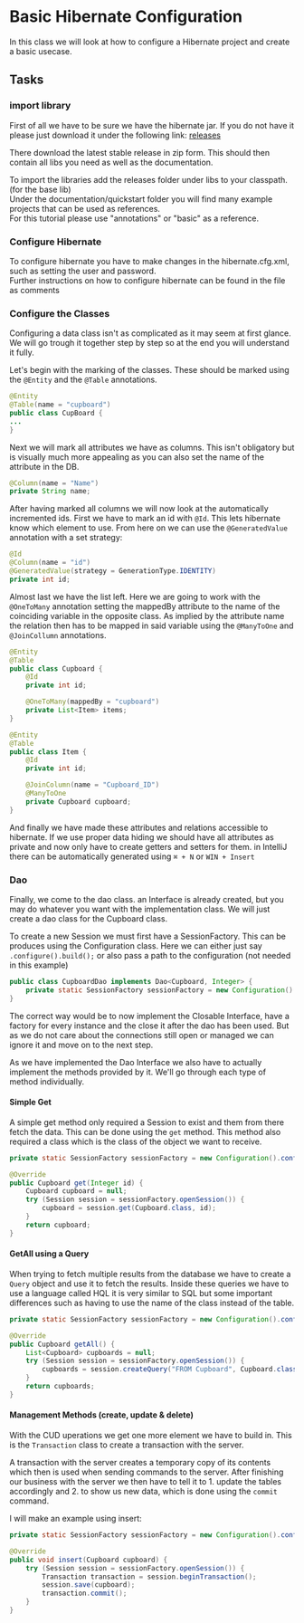 # Basic Hibernate Configuration

In this class we will look at how to configure a Hibernate project and create a basic usecase.

## Tasks

### import library

First of all we have to be sure we have the hibernate jar. If you do not have it please just download it under the
following link: [releases](https://hibernate.org/orm/releases/)

There download the latest stable release in zip form. This should then contain all libs you need as well as the
documentation.

To import the libraries add the releases folder under libs to your classpath. (for the base lib)</br>
Under the documentation/quickstart folder you will find many example projects that can be used as references.</br>
For this tutorial please use "annotations" or "basic" as a reference.

### Configure Hibernate

To configure hibernate you have to make changes in the hibernate.cfg.xml, such as setting the user and password.</br>
Further instructions on how to configure hibernate can be found in the file as comments

### Configure the Classes

Configuring a data class isn't as complicated as it may seem at first glance. We will go trough it together step by step
so at the end you will understand it fully.

Let's begin with the marking of the classes. These should be marked using the `@Entity` and the `@Table` annotations.

```java
@Entity
@Table(name = "cupboard")
public class CupBoard {
...
}
```

Next we will mark all attributes we have as columns. This isn't obligatory but is visually much more appealing as you
can also set the name of the attribute in the DB.

```java
@Column(name = "Name")
private String name;
```

After having marked all columns we will now look at the automatically incremented ids. First we have to mark an id
with `@Id`. This lets hibernate know which element to use. From here on we can use the `@GeneratedValue` annotation with
a set strategy:

```java
@Id
@Column(name = "id")
@GeneratedValue(strategy = GenerationType.IDENTITY)
private int id;
```

Almost last we have the list left. Here we are going to work with the `@OneToMany` annotation setting the mappedBy
attribute to the name of the coinciding variable in the opposite class. As implied by the attribute name the relation
then has to be mapped in said variable using the `@ManyToOne` and `@JoinCollumn` annotations.

```java
@Entity
@Table
public class Cupboard {
    @Id
    private int id;

    @OneToMany(mappedBy = "cupboard")
    private List<Item> items;
}

@Entity
@Table
public class Item {
    @Id
    private int id;

    @JoinColumn(name = "Cupboard_ID")
    @ManyToOne
    private Cupboard cupboard;
}
```

And finally we have made these attributes and relations accessible to hibernate. If we use proper data hiding we should
have all attributes as private and now only have to create getters and setters for them. in IntelliJ there can be
automatically generated using `⌘ + N` or `WIN + Insert`

### Dao

Finally, we come to the dao class. an Interface is already created, but you may do whatever you want with the
implementation class. We will just create a dao class for the Cupboard class.

To create a new Session we must first have a SessionFactory. This can be produces using the Configuration class. Here we
can either just say `.configure().build();` or also pass a path to the configuration (not needed in this example)

```java
public class CupboardDao implements Dao<Cupboard, Integer> {
    private static SessionFactory sessionFactory = new Configuration().configure().buildSessionFactory();
}
```

The correct way would be to now implement the Closable Interface, have a factory for every instance and the close it
after the dao has been used. But as we do not care about the connections still open or managed we can ignore it and move
on to the next step.

As we have implemented the Dao Interface we also have to actually implement the methods provided by it. We'll go through
each type of method individually.

#### Simple Get

A simple get method only required a Session to exist and them from there fetch the data. This can be done using
the `get` method. This method also required a class which is the class of the object we want to receive.

```java
private static SessionFactory sessionFactory = new Configuration().configure().buildSessionFactory();

@Override
public Cupboard get(Integer id) {
    Cupboard cupboard = null;
    try (Session session = sessionFactory.openSession()) {
        cupboard = session.get(Cupboard.class, id);
    }
    return cupboard;
}
```

#### GetAll using a Query

When trying to fetch multiple results from the database we have to create a `Query` object and use it to fetch the
results. Inside these queries we have to use a language called HQL it is very similar to SQL but some important
differences such as having to use the name of the class instead of the table.

```java
private static SessionFactory sessionFactory = new Configuration().configure().buildSessionFactory();

@Override
public Cupboard getAll() {
    List<Cupboard> cupboards = null;
    try (Session session = sessionFactory.openSession()) {
        cupboards = session.createQuery("FROM Cupboard", Cupboard.class);
    }
    return cupboards;
}
```

#### Management Methods (create, update & delete)

With the CUD uperations we get one more element we have to build in. This is the `Transaction` class to create a transaction with the server.

A transaction with the server creates a temporary copy of its contents which then is used when sending commands to the server.
After finishing our business with the server we then have to tell it to 1. update the tables accordingly and 2. to show us new data, which is done using the `commit` command.

I will make an example using insert:

```java
private static SessionFactory sessionFactory = new Configuration().configure().buildSessionFactory();

@Override
public void insert(Cupboard cupboard) {
    try (Session session = sessionFactory.openSession()) {
        Transaction transaction = session.beginTransaction();
        session.save(cupboard);
        transaction.commit();
    }
}
```
